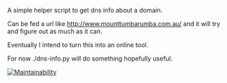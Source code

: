 A simple helper script to get dns info about a domain.

Can be fed a url like http://www.mounttumbarumba.com.au/ and it will try and figure out as much as it can.

Eventually I intend to turn this into an online tool.

For now ./dns-info.py <domainish> will do something hopefully useful.

[![Maintainability](https://api.codeclimate.com/v1/badges/1e1de042ecb8b6b7e072/maintainability)](https://codeclimate.com/github/neillc/ah-dns-helper/maintainability)
